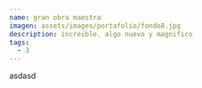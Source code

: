 ```yaml
---
name: gran obra maestra
imagen: assets/images/portafolio/fondo8.jpg
description: increible. algo nuevo y magnifico
tags:
  - 3
---
```

asdasd